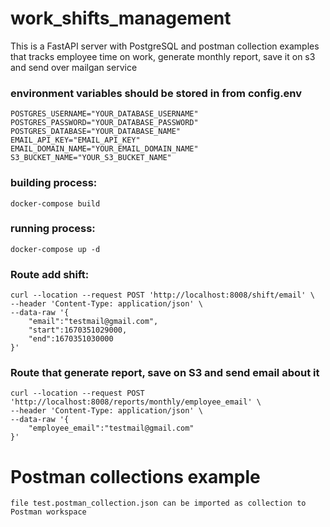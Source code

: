 # work_shifts_management
This is a FastAPI server with PostgreSQL and postman collection examples that tracks employee time on work, generate monthly report, save it on s3 and send over mailgan service  

### environment variables should be stored in from config.env

    POSTGRES_USERNAME="YOUR_DATABASE_USERNAME"
    POSTGRES_PASSWORD="YOUR_DATABASE_PASSWORD"
    POSTGRES_DATABASE="YOUR_DATABASE_NAME"
    EMAIL_API_KEY="EMAIL_API_KEY"
    EMAIL_DOMAIN_NAME="YOUR_EMAIL_DOMAIN_NAME"
    S3_BUCKET_NAME="YOUR_S3_BUCKET_NAME"
  
### building process:

    docker-compose build

### running process:

    docker-compose up -d

### Route add shift:

    curl --location --request POST 'http://localhost:8008/shift/email' \
    --header 'Content-Type: application/json' \
    --data-raw '{
        "email":"testmail@gmail.com",
        "start":1670351029000,
        "end":1670351030000
    }'

### Route that generate report, save on S3 and send email about it
    
    curl --location --request POST 'http://localhost:8008/reports/monthly/employee_email' \
    --header 'Content-Type: application/json' \
    --data-raw '{
        "employee_email":"testmail@gmail.com"
    }'

# Postman collections example

    file test.postman_collection.json can be imported as collection to Postman workspace